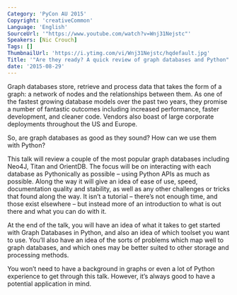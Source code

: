 ```yaml
---
Category: 'PyCon AU 2015'
Copyright: 'creativeCommon'
Language: 'English'
SourceUrl: '"https://www.youtube.com/watch?v=Wnj31Nejstc"'
Speakers: [Nic Crouch]
Tags: []
ThumbnailUrl: 'https://i.ytimg.com/vi/Wnj31Nejstc/hqdefault.jpg'
Title: '"Are they ready? A quick review of graph databases and Python"'
date: '2015-08-29'
---
```

Graph databases store, retrieve and process data that takes the form of a graph: a network of nodes and the relationships between them. As one of the fastest growing database models over the past two years, they promise a number of fantastic outcomes including increased performance, faster development, and cleaner code. Vendors also boast of large corporate deployments throughout the US and Europe. 

So, are graph databases as good as they sound? How can we use them with Python? 

This talk will review a couple of the most popular graph databases including Neo4J, Titan and OrientDB.   The focus will be on interacting with each database as Pythonically as possible – using Python APIs as much as possible. Along the way it will give an idea of ease of use, speed, documentation quality and stability, as well as any other challenges or tricks that found along the way. It isn’t a tutorial – there’s not enough time, and those exist elsewhere – but instead more of an introduction to what is out there and what you can do with it. 

At the end of the talk, you will have an idea of what it takes to get started with Graph Databases in Python, and also an idea of which toolset you want to use. You’ll also have an idea of the sorts of problems which map well to graph databases, and which ones may be better suited to other storage and processing methods. 

You won’t need to have a background in graphs or even a lot of Python experience to get through this talk. However, it’s always good to have a potential application in mind.


